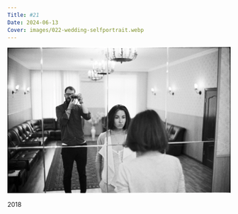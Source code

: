 ```yaml
---
Title: #21
Date: 2024-06-13
Cover: images/022-wedding-selfportrait.webp
---
```


![Wedding selfportrait, 2018](images/022-wedding-selfportrait@2x.webp)

2018
